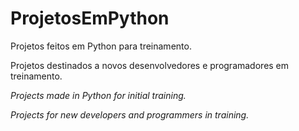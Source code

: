 # ProjetosEmPython
Projetos feitos em Python para treinamento.

Projetos destinados a novos desenvolvedores e programadores em treinamento.


*Projects made in Python for initial training.*

*Projects for new developers and programmers in training.*
